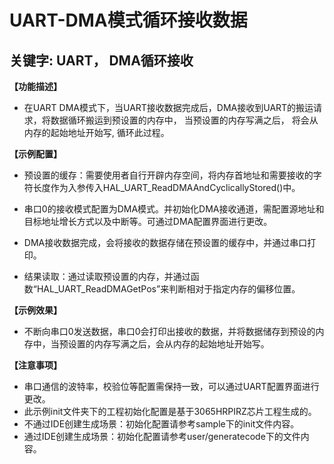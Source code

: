 # UART-DMA模式循环接收数据
## 关键字: UART， DMA循环接收

**【功能描述】**
+ 在UART DMA模式下，当UART接收数据完成后，DMA接收到UART的搬运请求，将数据循环搬运到预设置的内存中， 当预设置的内存写满之后，
将会从内存的起始地址开始写, 循环此过程。

**【示例配置】**
+ 预设置的缓存：需要使用者自行开辟内存空间，将内存首地址和需要接收的字符长度作为入参传入HAL_UART_ReadDMAAndCyclicallyStored()中。

+ 串口0的接收模式配置为DMA模式。并初始化DMA接收通道，需配置源地址和目标地址增长方式以及中断等。可通过DMA配置界面进行更改。

+ DMA接收数据完成，会将接收的数据存储在预设置的缓存中，并通过串口打印。

+ 结果读取：通过读取预设置的内存，并通过函数“HAL_UART_ReadDMAGetPos”来判断相对于指定内存的偏移位置。

**【示例效果】**
+ 不断向串口0发送数据，串口0会打印出接收的数据，并将数据储存到预设的内存中，当预设置的内存写满之后，会从内存的起始地址开始写。

**【注意事项】**
+ 串口通信的波特率，校验位等配置需保持一致，可以通过UART配置界面进行更改。
+ 此示例init文件夹下的工程初始化配置是基于3065HRPIRZ芯片工程生成的。
+ 不通过IDE创建生成场景：初始化配置请参考sample下的init文件内容。
+ 通过IDE创建生成场景：初始化配置请参考user/generatecode下的文件内容。